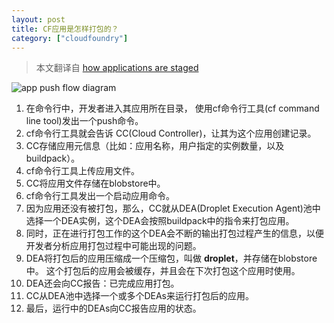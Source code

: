 ```yaml
---
layout: post
title: CF应用是怎样打包的？
category: ["cloudfoundry"]
---
```


> 本文翻译自 [how applications are staged][1]


![app push flow diagram][2]

1. 在命令行中，开发者进入其应用所在目录，
使用cf命令行工具(cf command line tool)发出一个push命令。
2. cf命令行工具就会告诉 CC(Cloud Controller)，让其为这个应用创建记录。
3. CC存储应用元信息（比如：应用名称，用户指定的实例数量，以及buildpack）。
4. cf命令行工具上传应用文件。
5. CC将应用文件存储在blobstore中。
6. cf命令行工具发出一个启动应用命令。
7. 因为应用还没有被打包，那么，CC就从DEA(Droplet Execution Agent)池中选择一个DEA实例，这个DEA会按照buildpack中的指令来打包应用。
8. 同时，正在进行打包工作的这个DEA会不断的输出打包过程产生的信息，以便开发者分析应用打包过程中可能出现的问题。
9. DEA将打包后的应用压缩成一个压缩包，叫做 **droplet**，并存储在blobstore中。
这个打包后的应用会被缓存，并且会在下次打包这个应用时使用。
10. DEA还会向CC报告：已完成应用打包。
11. CC从DEA池中选择一个或多个DEAs来运行打包后的应用。
12. 最后，运行中的DEAs向CC报告应用的状态。

[1]: http://docs.cloudfoundry.org/concepts/how-applications-are-staged.html
[2]: {{site.url}}/assets/2014/03/05/app_push_flow_diagram.png
